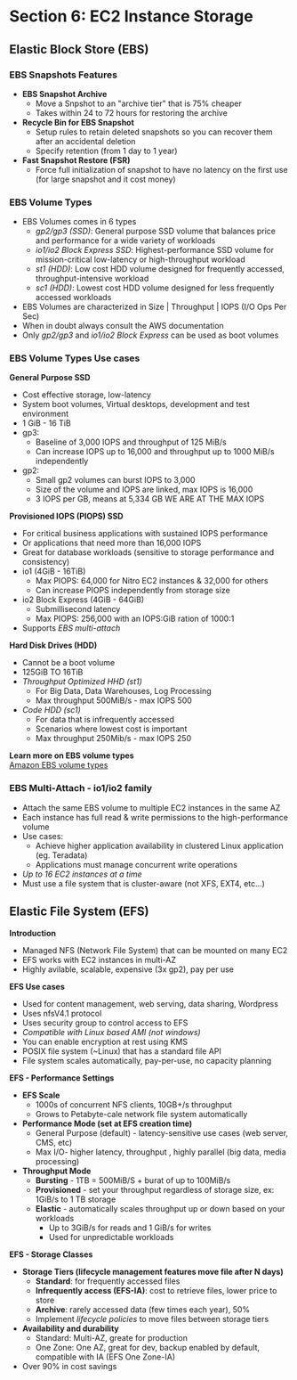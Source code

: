 # Section 6: EC2 Instance Storage

## Elastic Block Store (EBS)
### EBS Snapshots Features
* __EBS Snapshot Archive__
  - Move a Snpshot to an "archive tier" that is 75% cheaper
  - Takes within 24 to 72 hours for restoring the archive
* __Recycle Bin for EBS Snapshot__  
  - Setup rules to retain deleted snapshots so you can recover them after an accidental deletion
  - Specify retention (from 1 day to 1 year)
* __Fast Snapshot Restore (FSR)__  
  - Force full initialization of snapshot to have no latency on the first use (for large snapshot and it cost money)

### EBS Volume Types
* EBS Volumes comes in 6 types
  - _gp2/gp3 (SSD)_: General purpose SSD volume that balances price and performance for a wide variety of workloads
  - _io1/io2 Block Express SSD_: Highest-performance SSD volume for mission-critical low-latency or high-throughput workload
  - _st1 (HDD)_: Low cost HDD volume designed for frequently accessed, throughput-intensive workload
  - _sc1 (HDD)_: Lowest cost HDD volume designed for less frequently accessed workloads
* EBS Volumes are characterized in Size | Throughput | IOPS (I/O Ops Per Sec)
* When in doubt always consult the AWS documentation
* Only _gp2/gp3_ and _io1/io2 Block Express_ can be used as boot volumes

### EBS Volume Types Use cases
__General Purpose SSD__  
* Cost effective storage, low-latency
* System boot volumes, Virtual desktops, development and test environment
* 1 GiB - 16 TiB
* gp3:  
  - Baseline of 3,000 IOPS and throughput of 125 MiB/s
  - Can increase IOPS up to 16,000 and throughput up to 1000 MiB/s independently
* gp2:
  * Small gp2 volumes can burst IOPS to 3,000
  * Size of the volume and IOPS are linked, max IOPS is 16,000
  * 3 IOPS per GB, means at 5,334 GB WE ARE AT THE MAX IOPS

__Provisioned IOPS (PIOPS) SSD__  
* For critical business applications with sustained IOPS performance
* Or applications that need more than 16,000 IOPS
* Great for database workloads (sensitive to storage performance and consistency)
* io1 (4GiB - 16TiB)
  - Max PIOPS: 64,000 for Nitro EC2 instances & 32,000 for others
  - Can increase PIOPS independently from storage size
* io2 Block Express (4GiB - 64GiB)
  - Submillisecond latency
  - Max PIOPS: 256,000 with an IOPS:GiB ration of 1000:1
* Supports _EBS multi-attach_

__Hard Disk Drives (HDD)__  
* Cannot be a boot volume
* 125GiB TO 16TiB
* _Throughput Optimized HHD (st1)_
  - For Big Data, Data Warehouses, Log Processing
  - Max throughput 500MiB/s - max IOPS 500
* _Code HDD (sc1)_  
  - For data that is infrequently accessed
  - Scenarios where lowest cost is important
  - Max throughput 250Mib/s - max IOPS 250

__Learn more on EBS volume types__  
[Amazon EBS volume types](https://docs.aws.amazon.com/ebs/latest/userguide/ebs-volume-types.html)

### EBS Multi-Attach - io1/io2 family
* Attach the same EBS volume to multiple EC2 instances in the same AZ
* Each instance has full read & write permissions to the high-performance volume
* Use cases:
  - Achieve higher application availability in clustered Linux application (eg. Teradata)
  - Applications must manage concurrent write operations
* _Up to 16 EC2 instances at a time_  
* Must use a file system that is cluster-aware (not XFS, EXT4, etc...)

## Elastic File System (EFS)
__Introduction__  
* Managed NFS (Network File System) that can be mounted on many EC2
* EFS works with EC2 instances in multi-AZ
* Highly avilable, scalable, expensive (3x gp2), pay per use

__EFS Use cases__  
* Used for content management, web serving, data sharing, Wordpress
* Uses nfsV4.1 protocol  
* Uses security group to control access to EFS
* _Compatible with Linux based AMI (not windows)_
* You can enable encryption at rest using KMS
* POSIX file system  (~Linux) that has a standard file API
* File system scales automatically, pay-per-use, no capacity planning

__EFS - Performance Settings__  
* __EFS Scale__
  - 1000s of concurrent NFS clients, 10GB+/s throughput
  - Grows to Petabyte-cale network file system automatically
* __Performance Mode (set at EFS creation time)__
  - General Purpose (default) - latency-sensitive use cases (web server, CMS, etc)
  - Max I/O-  higher latency, throughput , highly parallel (big data, media processing)
* __Throughput Mode__
  - __Bursting__ - 1TB = 500MiB/S + burat of up to 100MiB/s
  - __Provisioned__ - set your throughput regardless of storage size, ex: 1GiB/s to 1 TB storage
  - __Elastic__ - automatically scales throughput up or down based on your workloads
    * Up to 3GiB/s for reads and 1 GiB/s for writes
    * Used for unpredictable workloads

__EFS - Storage Classes__  
* __Storage Tiers (lifecycle management features move file after N days)__
  - __Standard__: for frequently accessed files
  - __Infrequently access (EFS-IA)__: cost to retrieve files, lower price to store
  - __Archive__: rarely accessed data (few times each year), 50%
  - Implement _lifecycle policies_ to move files between storage tiers
* __Availability and durability__  
  - Standard: Multi-AZ, greate for production
  - One Zone: One AZ, great for dev, backup enabled by default, compatible with IA (EFS One Zone-IA)
* Over 90% in cost savings
